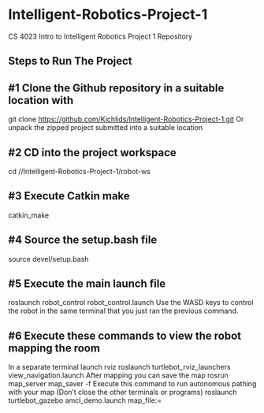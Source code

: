 # Intelligent-Robotics-Project-1
CS 4023 Intro to Intelligent Robotics Project 1 Repository

## Steps to Run The Project 

## #1 Clone the Github repository in a suitable location with
git clone https://github.com/Kichlids/Intelligent-Robotics-Project-1.git
Or unpack the zipped project submitted into a suitable location

## #2 CD into the project workspace
cd /<Path to project>/Intelligent-Robotics-Project-1/robot-ws

## #3 Execute Catkin make
catkin_make

## #4 Source the setup.bash file
source devel/setup.bash

## #5 Execute the main launch file
roslaunch robot_control robot_control.launch
Use the WASD keys to control the robot in the same terminal that you just ran the previous command.

## #6 Execute these commands to view the robot mapping the room
In a separate terminal launch rviz
roslaunch turtlebot_rviz_launchers view_navigation.launch
After mapping you can save the map
rosrun map_server map_saver -f <your map name>
Execute this command to run autonomous pathing with your map (Don’t close the other terminals or programs)
roslaunch turtlebot_gazebo amcl_demo.launch map_file:=<full path to your map YAML file>
